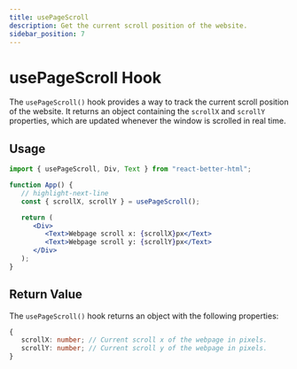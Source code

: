 ```yaml
---
title: usePageScroll
description: Get the current scroll position of the website.
sidebar_position: 7
---
```


# usePageScroll Hook

The `usePageScroll()` hook provides a way to track the current scroll position of the website. It returns an object containing the `scrollX` and `scrollY` properties, which are updated whenever the window is scrolled in real time.

## Usage

```jsx
import { usePageScroll, Div, Text } from "react-better-html";

function App() {
   // highlight-next-line
   const { scrollX, scrollY } = usePageScroll();

   return (
      <Div>
         <Text>Webpage scroll x: {scrollX}px</Text>
         <Text>Webpage scroll y: {scrollY}px</Text>
      </Div>
   );
}
```

## Return Value

The `usePageScroll()` hook returns an object with the following properties:

```typescript
{
   scrollX: number; // Current scroll x of the webpage in pixels.
   scrollY: number; // Current scroll y of the webpage in pixels.
}
```
